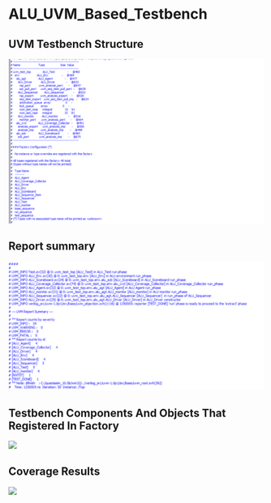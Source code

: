 # ALU_UVM_Based_Testbench #
##  UVM Testbench Structure
<img src="Img/testbench_structure.png" width="1000">

## Report summary 
<img src="Img/final_report.png" width="700">





## Testbench Components And Objects That Registered In Factory

<img src="Screenshot 2024-06-29 001448.png" width="700">

##  Coverage Results

<img src="Screenshot 2024-06-29 001524.png" width="700">
